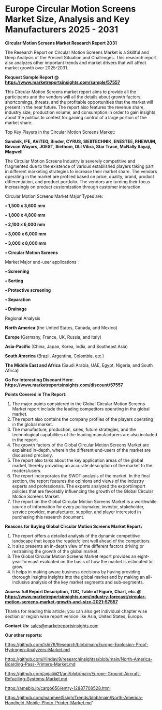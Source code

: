 # Europe Circular Motion Screens Market Size, Analysis and Key Manufacturers 2025 - 2031

<strong>Circular Motion Screens Market Research Report 2031</strong>

The Research Report on Circular Motion Screens Market is a Skillful and Deep Analysis of the Present Situation and Challenges. This research report also analyzes other important trends and market drivers that will affect market growth over 2025-2031.

<strong>Request Sample Report @ <a href=https://www.marketreportsinsights.com/sample/57557>https://www.marketreportsinsights.com/sample/57557</a></strong>

This Circular Motion Screens market report aims to provide all the participants and the vendors will all the details about growth factors, shortcomings, threats, and the profitable opportunities that the market will present in the near future. The report also features the revenue share, industry size, production volume, and consumption in order to gain insights about the politics to contest for gaining control of a large portion of the market share.

Top Key Players in the Circular Motion Screens Market:

<strong>Sandvik, IFE, AViTEQ, Binder, CYRUS, SIEBTECHNIK, ENESTEE, RHEWUM, Bevcon Wayors, JOEST, Siethom, OLI Vibra, Star Trace, McNally Sayaji, Magwell</strong>

The Circular Motion Screens Industry is severely competitive and fragmented due to the existence of various established players taking part in different marketing strategies to increase their market share. The vendors operating in the market are profiled based on price, quality, brand, product differentiation, and product portfolio. The vendors are turning their focus increasingly on product customization through customer interaction.

Circular Motion Screens Market Major Types are:

<strong>• 1,500 x 3,600 mm

• 1,800 x 4,800 mm

• 2,100 x 6,000 mm

• 3,000 x 6,000 mm

• 3,000 x 8,000 mm

• Circular Motion Screens</strong>

Market Major end-user applications :

<strong>• Screening

• Sorting

• Protective screening

• Separation

• Drainage</strong>

Regional Analysis

</u><strong><b>North America</b></strong> (the United States, Canada, and Mexico)

<strong><b>Europe </b></strong>(Germany, France, UK, Russia, and Italy)

<strong><b>Asia-Pacific</b></strong> (China, Japan, Korea, India, and Southeast Asia)

<strong><b>South America</b></strong> (Brazil, Argentina, Colombia, etc.)

<strong><b>The Middle East and Africa</b></strong> (Saudi Arabia, UAE, Egypt, Nigeria, and South Africa)

<strong>Go For Interesting Discount Here: <a href=https://www.marketreportsinsights.com/discount/57557>https://www.marketreportsinsights.com/discount/57557</a></strong>

<strong>Points Covered in The Report:</strong>
<ol>
  <li>The major points considered in the Global Circular Motion Screens Market report include the leading competitors operating in the global market.</li>
  <li>The report also contains the company profiles of the players operating in the global market.</li>
  <li>The manufacture, production, sales, future strategies, and the technological capabilities of the leading manufacturers are also included in the report.</li>
  <li>The growth factors of the Global Circular Motion Screens Market are explained in-depth, wherein the different end-users of the market are discussed precisely.</li>
  <li>The report also talks about the key application areas of the global market, thereby providing an accurate description of the market to the readers/users.</li>
  <li>The report incorporates the SWOT analysis of the market. In the final section, the report features the opinions and views of the industry experts and professionals. The experts analyzed the export/import policies that are favorably influencing the growth of the Global Circular Motion Screens Market.</li>
  <li>The report on the Global Circular Motion Screens Market is a worthwhile source of information for every policymaker, investor, stakeholder, service provider, manufacturer, supplier, and player interested in purchasing this research document.</li>
</ol>
<strong>Reasons for Buying Global Circular Motion Screens Market Report:</strong>

<ol>
  <li>The report offers a detailed analysis of the dynamic competitive landscape that keeps the reader/client well ahead of the competitors.</li>
  <li>It also presents an in-depth view of the different factors driving or restraining the growth of the global market.</li>
  <li>The Global Circular Motion Screens Market report provides an eight-year forecast evaluated on the basis of how the market is estimated to grow.</li>
  <li>It helps in making aware business decisions by having providing thorough insights insights into the global market and by making an all-inclusive analysis of the key market segments and sub-segments.</li>
</ol>
<strong>Access full Report Description, TOC, Table of Figure, Chart, etc. @ <a href=https://www.marketreportsinsights.com/industry-forecast/circular-motion-screens-market-growth-and-size-2021-57557>https://www.marketreportsinsights.com/industry-forecast/circular-motion-screens-market-growth-and-size-2021-57557</a></strong>


Thanks for reading this article; you can also get individual chapter wise section or region wise report version like Asia, United States, Europe.

<strong>Contact Us:</strong>
sales@marketreportsinsights.com

<strong>Our other reports:</strong>

<a href=https://github.com/Ishi78/Research/blob/main/Europe-Explosion-Proof-Hydrogen-Analyzers-Market.md>https://github.com/Ishi78/Research/blob/main/Europe-Explosion-Proof-Hydrogen-Analyzers-Market.md</a>

<a href=https://github.com/Hindavi9/researchinsightss/blob/main/North-America-Boarding-Pass-Printers-Market.md>https://github.com/Hindavi9/researchinsightss/blob/main/North-America-Boarding-Pass-Printers-Market.md</a>

<a href=https://github.com/anjaliiii21/ani/blob/main/Europe-Ground-Aircraft-Refuelling-Systems-Market.md>https://github.com/anjaliiii21/ani/blob/main/Europe-Ground-Aircraft-Refuelling-Systems-Market.md</a>

<a href=https://ameblo.jp/cargo656/entry-12887708528.html>https://ameblo.jp/cargo656/entry-12887708528.html</a>

<a href=https://github.com/manmeet5sigh/Trends/blob/main/North-America-Handheld-Mobile-Photo-Printer-Market.md>https://github.com/manmeet5sigh/Trends/blob/main/North-America-Handheld-Mobile-Photo-Printer-Market.md</a>"
